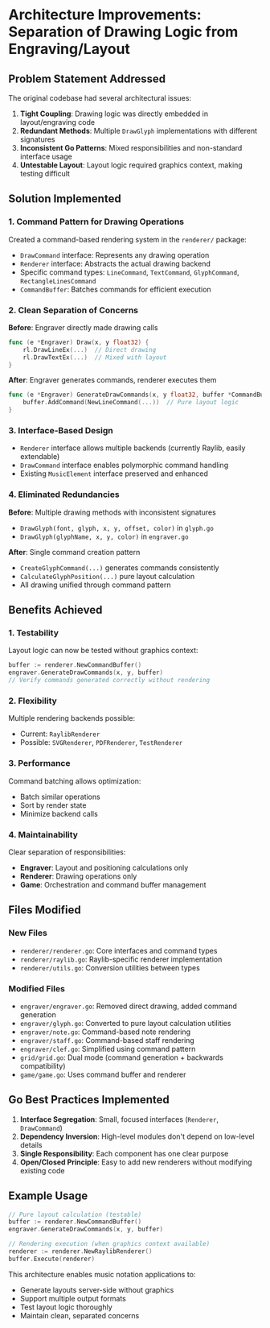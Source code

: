 # Architecture Improvements: Separation of Drawing Logic from Engraving/Layout

## Problem Statement Addressed

The original codebase had several architectural issues:

1. **Tight Coupling**: Drawing logic was directly embedded in layout/engraving code
2. **Redundant Methods**: Multiple `DrawGlyph` implementations with different signatures
3. **Inconsistent Go Patterns**: Mixed responsibilities and non-standard interface usage
4. **Untestable Layout**: Layout logic required graphics context, making testing difficult

## Solution Implemented

### 1. Command Pattern for Drawing Operations

Created a command-based rendering system in the `renderer/` package:

- `DrawCommand` interface: Represents any drawing operation
- `Renderer` interface: Abstracts the actual drawing backend
- Specific command types: `LineCommand`, `TextCommand`, `GlyphCommand`, `RectangleLinesCommand`
- `CommandBuffer`: Batches commands for efficient execution

### 2. Clean Separation of Concerns

**Before**: Engraver directly made drawing calls
```go
func (e *Engraver) Draw(x, y float32) {
    rl.DrawLineEx(...)  // Direct drawing
    rl.DrawTextEx(...)  // Mixed with layout
}
```

**After**: Engraver generates commands, renderer executes them
```go
func (e *Engraver) GenerateDrawCommands(x, y float32, buffer *CommandBuffer) {
    buffer.AddCommand(NewLineCommand(...))  // Pure layout logic
}
```

### 3. Interface-Based Design

- `Renderer` interface allows multiple backends (currently Raylib, easily extendable)
- `DrawCommand` interface enables polymorphic command handling
- Existing `MusicElement` interface preserved and enhanced

### 4. Eliminated Redundancies

**Before**: Multiple drawing methods with inconsistent signatures
- `DrawGlyph(font, glyph, x, y, offset, color)` in `glyph.go`
- `DrawGlyph(glyphName, x, y, color)` in `engraver.go`

**After**: Single command creation pattern
- `CreateGlyphCommand(...)` generates commands consistently
- `CalculateGlyphPosition(...)` pure layout calculation
- All drawing unified through command pattern

## Benefits Achieved

### 1. Testability
Layout logic can now be tested without graphics context:
```go
buffer := renderer.NewCommandBuffer()
engraver.GenerateDrawCommands(x, y, buffer)
// Verify commands generated correctly without rendering
```

### 2. Flexibility
Multiple rendering backends possible:
- Current: `RaylibRenderer`
- Possible: `SVGRenderer`, `PDFRenderer`, `TestRenderer`

### 3. Performance
Command batching allows optimization:
- Batch similar operations
- Sort by render state
- Minimize backend calls

### 4. Maintainability
Clear separation of responsibilities:
- **Engraver**: Layout and positioning calculations only
- **Renderer**: Drawing operations only
- **Game**: Orchestration and command buffer management

## Files Modified

### New Files
- `renderer/renderer.go`: Core interfaces and command types
- `renderer/raylib.go`: Raylib-specific renderer implementation
- `renderer/utils.go`: Conversion utilities between types

### Modified Files
- `engraver/engraver.go`: Removed direct drawing, added command generation
- `engraver/glyph.go`: Converted to pure layout calculation utilities
- `engraver/note.go`: Command-based note rendering
- `engraver/staff.go`: Command-based staff rendering
- `engraver/clef.go`: Simplified using command pattern
- `grid/grid.go`: Dual mode (command generation + backwards compatibility)
- `game/game.go`: Uses command buffer and renderer

## Go Best Practices Implemented

1. **Interface Segregation**: Small, focused interfaces (`Renderer`, `DrawCommand`)
2. **Dependency Inversion**: High-level modules don't depend on low-level details
3. **Single Responsibility**: Each component has one clear purpose
4. **Open/Closed Principle**: Easy to add new renderers without modifying existing code

## Example Usage

```go
// Pure layout calculation (testable)
buffer := renderer.NewCommandBuffer()
engraver.GenerateDrawCommands(x, y, buffer)

// Rendering execution (when graphics context available)
renderer := renderer.NewRaylibRenderer()
buffer.Execute(renderer)
```

This architecture enables music notation applications to:
- Generate layouts server-side without graphics
- Support multiple output formats
- Test layout logic thoroughly
- Maintain clean, separated concerns